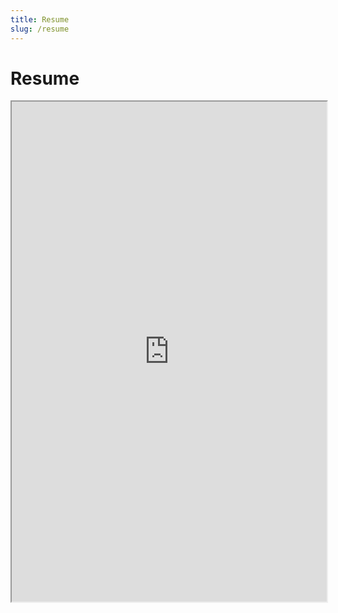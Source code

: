 ```yaml
---
title: Resume
slug: /resume
---
```


# Resume

<iframe
    width="100%"
    height="800px"
    src="https://drive.google.com/file/d/1n-sxMJ48_zntv2GRaDa8k5zdrqnFmCsl/preview"
  ></iframe>